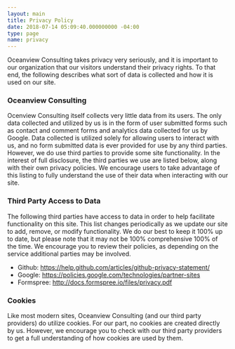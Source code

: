 ```yaml
---
layout: main
title: Privacy Policy
date: 2018-07-14 05:09:40.000000000 -04:00
type: page
name: privacy
---
```


Oceanview Consulting takes privacy very seriously, and it is important to our organization that our visitors understand their privacy rights. To that end, the following describes what sort of data is collected and how it is used on our site.

### Oceanview Consulting
Ocenview Consulting itself collects very little data from its users. The only data collected and utilized by us is in the form of user submitted forms such as contact and comment forms and analytics data collected for us by Google. Data collected is utilized solely for allowing users to interact with us, and no form submitted data is ever provided for use by any third parties. However, we do use third parties to provide some site functionality. In the interest of full disclosure, the third parties we use are listed below, along with their own privacy policies. We encourage users to take advantage of this listing to fully understand the use of their data when interacting with our site.

### Third Party Access to Data
The following third parties have access to data in order to help facilitate functionality on this site. This list  changes periodically as we update our site to add, remove, or modify functionality. We do our best to keep it 100% up to date, but please note that it may not be 100% comprehensive 100% of the time. We encourage you to review their policies, as depending on the service additional parties may be involved.

- Github: <https://help.github.com/articles/github-privacy-statement/>
- Google: <https://policies.google.com/technologies/partner-sites>
- Formspree: <http://docs.formspree.io/files/privacy.pdf>

### Cookies
Like most modern sites, Oceanview Consulting (and our third party providers) do utilize cookies. For our part, no cookies are created directly by us. However, we encourage you to check with our third party providers to get a full understanding of how cookies are used by them.
